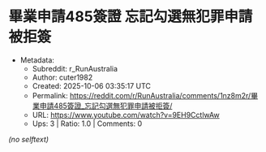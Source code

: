 # 畢業申請485簽證 忘記勾選無犯罪申請被拒簽

- Metadata:
  - Subreddit: r_RunAustralia
  - Author: cuter1982
  - Created: 2025-10-06 03:35:17 UTC
  - Permalink: https://reddit.com/r/RunAustralia/comments/1nz8m2r/畢業申請485簽證_忘記勾選無犯罪申請被拒簽/
  - URL: https://www.youtube.com/watch?v=9EH9CctlwAw
  - Ups: 3 | Ratio: 1.0 | Comments: 0

_(no selftext)_
